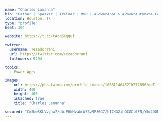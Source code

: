 ```yaml
---
name: "Charles Lamanna"
bio: "Father | Speaker | Trainer | MVP | #PowerApps & #PowerAutomate Community Super User | YouTuber Right-pointing triangle http://youtube.com/c/rezadorrani | Learn - Share - Clockwise rightwards and leftwards open circle arrows"
location: Houston, TX
type: "profile"
heat: 104

website: https://t.co/tAcqSdqguf

twitter:
  username: rezadorrani
  url: https://twitter.com/rezadorrani
  followers: 9494

topics:
  - Power Apps

images:
  - url: https://pbs.twimg.com/profile_images/1063114045270777856/qeT-jpWr_400x400.jpg
    width: 400
    height: 400
    isCached: true
    title: "Charles Lamanna"

secured: "Cm5bwSKLVvghw7/dbiP6kHvaWrWZ3z9R86G7/hICHG2ihOCWCl0FNjYBm2DGMBkoRoEr/JH9mGm2c8dSrklZJ0iIKrZmg9s1U3IBIP+h+wW8jVfcJ7GOOqTLVhJ+pSoi14JyjV5oWRzoybqxtkV7XY29wQy4Tonc6dPsG1fzSMNfDkdAvjGAuE9BDKMxSdrB5YeBokdtlM8802x8sAQeu914Vqh7mVyd6tOudGIapfUBXxm9UvXkJhPUUb3GvS9AAGSaXOB0owmnmpiH1HSvcgJF8EWnTcBKTvI05G1eeJWVT4q4iw3dbA3b8zRu7W7cmAg5K8eCkQsUgjND18dgz2nGL+SHfd6BPvLyL8zTu6ALXJdjGKetXu2W4PhIVuSgGzUhsbyfXdw+dgPsG8ZtVZ6fF1L3VhtKRfD4FTcXVr8=;OBf+OMq0y884INxkS6K1+w=="
---
```


